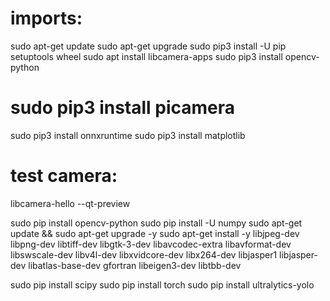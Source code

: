 # imports:
sudo apt-get update
sudo apt-get upgrade
sudo pip3 install -U pip setuptools wheel
sudo apt install libcamera-apps
sudo pip3 install opencv-python
# sudo pip3 install picamera
sudo pip3 install onnxruntime
sudo pip3 install matplotlib

# test camera:
libcamera-hello --qt-preview




sudo pip install opencv-python
sudo pip install -U numpy
sudo apt-get update && sudo apt-get upgrade -y
sudo apt-get install -y libjpeg-dev libpng-dev libtiff-dev libgtk-3-dev libavcodec-extra libavformat-dev libswscale-dev libv4l-dev libxvidcore-dev libx264-dev libjasper1 libjasper-dev libatlas-base-dev gfortran libeigen3-dev libtbb-dev

sudo pip install scipy
sudo pip install torch
sudo pip install ultralytics-yolo